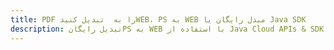 ---title: PDF را به  تبدیل کنیدWEB، PS به WEB مبدل رایگان یا Java SDKdescription: تبدیل رایگانPS به WEB با استفاده از Java Cloud APIs & SDK همچنین اسناد PDF را در Cloud ایجاد، ویرایش و رندر کنید.---